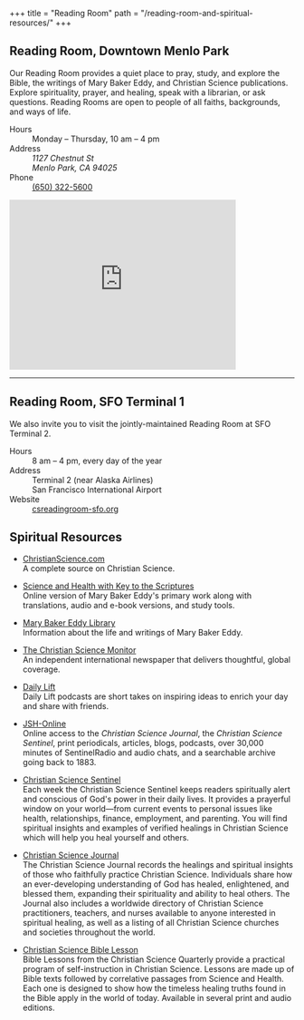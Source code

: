 +++
title = "Reading Room"
path = "/reading-room-and-spiritual-resources/"
+++

<div class="content-and-sidebar">

<aside class="right">

## Reading Room, Downtown Menlo Park

Our Reading Room provides a quiet place to pray, study, and explore the Bible,
the writings of Mary Baker Eddy, and Christian Science publications.  Explore
spirituality, prayer, and healing, speak with a librarian, or ask questions.
Reading Rooms are open to people of all faiths, backgrounds, and ways of life.

<dl>
  <dt>Hours</dt>
  <dd>Monday – Thursday, <time datetime="10:00">10 am</time> – <time datetime="16:00">4 pm</time></dd>
  <dt>Address</dt>
  <dd><address>1127 Chestnut St<br>Menlo Park, CA 94025</address></dd>
  <dt>Phone</dt>
  <dd><a href="tel:+16503225600">(650) 322-5600</a></dd>
</dl>

<iframe src="https://www.google.com/maps/embed?pb=!1m14!1m8!1m3!1d6334.755756905427!2d-122.185081!3d37.451799!3m2!1i1024!2i768!4f13.1!3m3!1m2!1s0x808fa4afe2af13cb%3A0xa81cbfb9bddcf13f!2sChristian+Science+Reading+Room!5e0!3m2!1sen!2sus!4v1549514732582" width="400" height="300" frameborder="0" style="border:0" allowfullscreen></iframe>

<hr>

## Reading Room, SFO Terminal 1

We also invite you to visit the jointly-maintained Reading Room at SFO Terminal
2.

<dl>
  <dt>Hours</dt>
  <dd><time datetime="8:00">8 am</time> – <time datetime="16:00">4 pm</time>, every day of the year</dd>
  <dt>Address</dt>
  <dd>Terminal 2 (near Alaska Airlines)<br>San Francisco International Airport</dd>
  <dt>Website</dt>
  <dd><a href="https://csreadingroom-sfo.org/" rel="external">csreadingroom-sfo.org</a></dd>
</dl>


</aside>

<section>

# Spiritual Resources

* <a href="https://www.christianscience.com/" rel="external">ChristianScience.com</a>  
  A complete source on Christian Science.

* <a href="https://www.christianscience.com/the-christian-science-pastor/science-and-health" rel="external">Science and Health with Key to the Scriptures</a>  
  Online version of Mary Baker Eddy's primary work along with translations,
  audio and e-book versions, and study tools.

* <a href="https://www.marybakereddylibrary.org/" rel="external">Mary Baker Eddy Library</a>  
  Information about the life and writings of Mary Baker Eddy.

* <a href="https://www.csmonitor.com/" rel="external">The Christian Science Monitor</a>  
  An independent international newspaper that delivers thoughtful, global
  coverage.

* <a href="https://www.christianscience.com/christian-healing-today/daily-lift" rel="external">Daily Lift</a>  
  Daily Lift podcasts are short takes on inspiring ideas to enrich your day and
  share with friends.

* <a href="https://jsh.christianscience.com/" rel="external">JSH-Online</a>  
  Online access to the *Christian Science Journal*, the *Christian Science
  Sentinel*, print periodicals, articles, blogs, podcasts, over 30,000 minutes
  of SentinelRadio and audio chats, and a searchable archive going back to 1883.

* <a href="https://sentinel.christianscience.com/" rel="external">Christian Science Sentinel</a>  
  Each week the Christian Science Sentinel keeps readers spiritually alert and
  conscious of God's power in their daily lives.  It provides a prayerful window
  on your world—from current events to personal issues like health,
  relationships, finance, employment, and parenting. You will find spiritual
  insights and examples of verified healings in Christian Science which will
  help you heal yourself and others.

* <a href="https://journal.christianscience.com/" rel="external">Christian Science Journal</a>  
  The Christian Science Journal records the healings and spiritual insights of
  those who faithfully practice Christian Science.  Individuals share how an
  ever-developing understanding of God has healed, enlightened, and blessed
  them, expanding their spirituality and ability to heal others.  The Journal
  also includes a worldwide directory of Christian Science practitioners,
  teachers, and nurses available to anyone interested in spiritual healing, as
  well as a listing of all Christian Science churches and societies throughout
  the world.

* <a href="https://biblelesson.christianscience.com/" rel="external">Christian Science Bible Lesson</a>  
  Bible Lessons from the Christian Science Quarterly provide a practical program
  of self-instruction in Christian Science. Lessons are made up of Bible texts
  followed by correlative passages from Science and Health. Each one is designed
  to show how the timeless healing truths found in the Bible apply in the world
  of today. Available in several print and audio editions.

</section>

</div>
